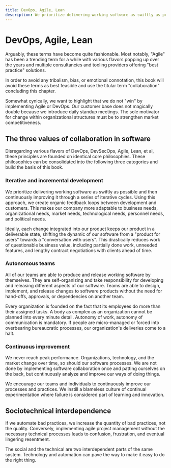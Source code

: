 ```yaml
---
title: DevOps, Agile, Lean
description: We prioritize delivering working software as swiftly as possible, and then continuously improving it through a series of iterative cycles. Using this approach, we create organic feedback loops between development and customers. 
---
```


# DevOps, Agile, Lean

Arguably, these terms have become quite fashionable. Most notably, "Agile" has been a trending term for a while with various flavors popping up over the years and multiple consultancies and tooling providers offering "best practice" solutions.

In order to avoid any tribalism, bias, or emotional connotation, this book will avoid these terms as best feasible and use the titular term "collaboration" concluding this chapter.

Somewhat cynically, we want to highlight that we do not "win" by implementing Agile or DevOps. Our customer base does not magically double because we introduce daily standup meetings. The sole motivator for change within organizational structures must be to strengthen market competitiveness.

## The three values of collaboration in software

Disregarding various flavors of DevOps, DevSecOps, Agile, Lean, et al, these principles are founded on identical core philosophies. These philosophies can be consolidated into the following three categories and build the basis of this book.

### Iterative and incremental development

We prioritize delivering working software as swiftly as possible and then continuously improving it through a series of iterative cycles. Using this approach, we create organic feedback loops between development and customers. This makes our company more adaptable to business needs, organizational needs, market needs, technological needs, personnel needs, and political needs.

Ideally, each change integrated into our product keeps our product in a deliverable state, shifting the dynamic of our software from a "product for users" towards a "conversation with users". This drastically reduces work of questionable business value, including partially done work, unneeded features, and lengthy contract negotiations with clients ahead of time.

### Autonomous teams

All of our teams are able to produce and release working software by themselves. They are self-organizing and take responsibility for developing and releasing different aspects of our software. Teams are able to design, implement, and release changes to software products without the need for hand-offs, approvals, or dependencies on another team. 

Every organization is founded on the fact that its employees do more than their assigned tasks. A body as complex as an organization cannot be planned into every minute detail. Autonomy of work, autonomy of communication is mandatory. If people are micro-managed or forced into overbearing bureaucratic processes, our organization's deliveries come to a halt.

### Continuous improvement

We never reach peak performance. Organizations, technology, and the market change over time, so should our software processes. We are not done by implementing software collaboration once and patting ourselves on the back, but continuously analyze and improve our ways of doing things.

We encourage our teams and individuals to continuously improve our processes and practices. We instill a blameless culture of continual experimentation where failure is considered part of learning and innovation.

## Sociotechnical interdependence

If we automate bad practices, we increase the quantity of bad practices, not the quality. Conversely, implementing agile project management without the necessary technical processes leads to confusion, frustration, and eventual lingering resentment. 

<!-- vale alex.Condescending = NO -->
The social and the technical are two interdependent parts of the same system. Technology and automation can pave the way to make it easy to do the right thing.
<!-- vale alex.Condescending = YES -->
